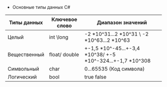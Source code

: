 * Основные типы данных C#

|Типы данных|Ключевое слово|Диапазон значений|
|---|---|---|
|Целый|int \long    |-2 *10^31...2 *10^31  \ -2 *10^63...2 *10^63|
|Вещественный|float/ double|+-1,5 *10^-45...+-3,4 *10^38/ +-5 *10^-324...+-1,7 *10^308|
|Символьный|char|0...65535 (Код символа)|
|Логический|bool|true false|